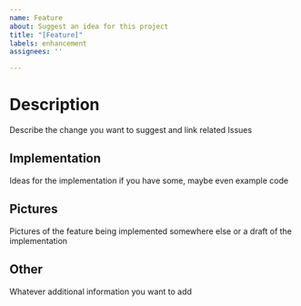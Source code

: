 ```yaml
---
name: Feature
about: Suggest an idea for this project
title: "[Feature]"
labels: enhancement
assignees: ''

---
```


# Description
Describe the change you want to suggest and link related Issues

## Implementation
Ideas for the implementation if you have some, maybe even example code

## Pictures
Pictures of the feature being implemented somewhere else or a draft of the implementation

## Other
Whatever additional information you want to add
